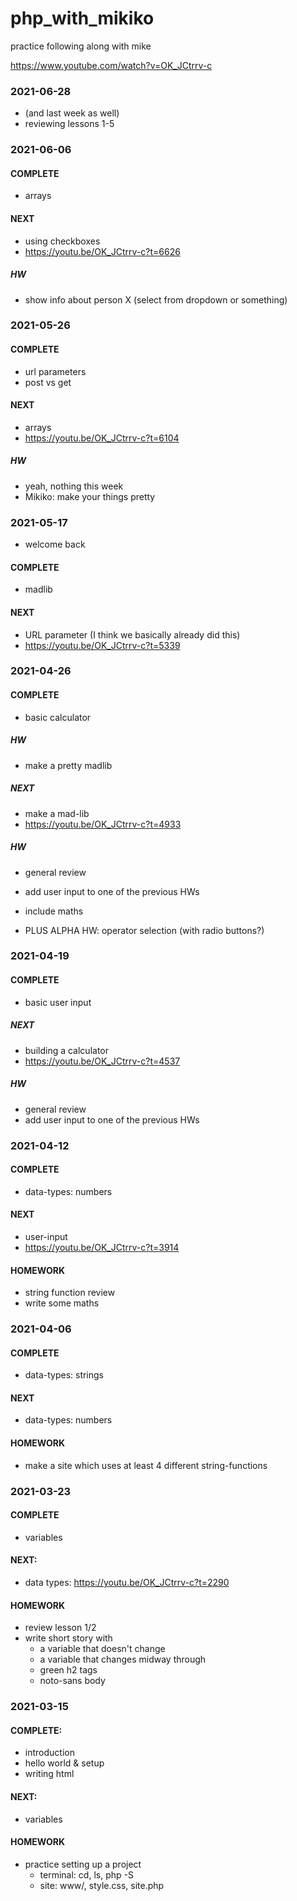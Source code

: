 # php_with_mikiko
practice following along with mike

https://www.youtube.com/watch?v=OK_JCtrrv-c

### 2021-06-28

- (and last week as well)
- reviewing lessons 1-5

### 2021-06-06

#### COMPLETE

- arrays

#### NEXT

- using checkboxes
- https://youtu.be/OK_JCtrrv-c?t=6626

##### HW

- show info about person X (select from dropdown or something)



### 2021-05-26

#### COMPLETE

- url parameters
- post vs get


#### NEXT

- arrays
- https://youtu.be/OK_JCtrrv-c?t=6104

##### HW

- yeah, nothing this week
- Mikiko: make your things pretty


### 2021-05-17

- welcome back

#### COMPLETE

- madlib

#### NEXT

- URL parameter (I think we basically already did this)
- https://youtu.be/OK_JCtrrv-c?t=5339



### 2021-04-26


#### COMPLETE

- basic calculator


##### HW

- make a pretty madlib


##### NEXT

- make a mad-lib
- https://youtu.be/OK_JCtrrv-c?t=4933

##### HW

- general review
- add user input to one of the previous HWs
- include maths

- PLUS ALPHA HW: operator selection (with radio buttons?)



### 2021-04-19

#### COMPLETE

- basic user input

##### NEXT

- building a calculator
- https://youtu.be/OK_JCtrrv-c?t=4537

##### HW

- general review
- add user input to one of the previous HWs

### 2021-04-12

#### COMPLETE

- data-types: numbers

#### NEXT

- user-input
- https://youtu.be/OK_JCtrrv-c?t=3914

#### HOMEWORK

- string function review
- write some maths



### 2021-04-06

#### COMPLETE

- data-types: strings

#### NEXT

- data-types: numbers


#### HOMEWORK

- make a site which uses at least 4 different string-functions


### 2021-03-23

#### COMPLETE

- variables

#### NEXT:

- data types: https://youtu.be/OK_JCtrrv-c?t=2290


#### HOMEWORK

- review lesson 1/2
- write short story with
	- a variable that doesn't change
	- a variable that changes midway through
	- green h2 tags
	- noto-sans body


### 2021-03-15

#### COMPLETE:

- introduction
- hello world & setup
- writing html

#### NEXT:

- variables


#### HOMEWORK

- practice setting up a project
	- terminal:
		cd, ls, php -S
	- site:
		www/, style.css, site.php
